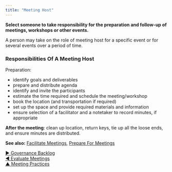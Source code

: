 ```yaml
---
title: "Meeting Host"
---
```



**Select someone to take responsibility for the preparation and follow-up of meetings, workshops or other events.**

A person may take on the role of meeting host for a specific event or for several events over a period of time.

### Responsibilities Of A Meeting Host

Preparation:

-   identify goals and deliverables
-   prepare and distribute agenda
-   identify and invite the participants
-   estimate the time required and schedule the meeting/workshop
-   book the location (and transportation if required)
-   set up the space and provide required materials and information
-   ensure selection of a facilitator and a notetaker to record minutes, if appropriate

**After the meeting**: clean up location, return keys, tie up all the loose ends, and ensure minutes are distributed.

**See also:** [Facilitate Meetings](facilitate-meetings.html), [Prepare For Meetings](prepare-for-meetings.html)

[&#9654; Governance Backlog](governance-backlog.html)<br/>[&#9664; Evaluate Meetings](evaluate-meetings.html)<br/>[&#9650; Meeting Practices](meeting-practices.html)


